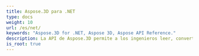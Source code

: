 ```yaml
---
title: Aspose.3D para .NET
type: docs
weight: 10
url: /es/net/
keywords: "Aspose.3D for .NET, Aspose 3D, Aspose API Reference."
description: La API de Aspose.3D permite a los ingenieros leer, convertir, crear, modificar y controlar la sustancia de los formatos de documentos 3D.
is_root: true
---
```

